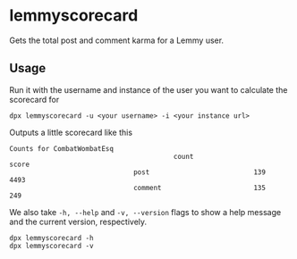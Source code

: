 # lemmyscorecard

Gets the total post and comment karma for a Lemmy user.

## Usage

Run it with the username and instance of the user you want to calculate the scorecard for

```shell
dpx lemmyscorecard -u <your username> -i <your instance url>
```

Outputs a little scorecard like this

```shell
Counts for CombatWombatEsq
                                         count                                   score
                               post                          139                           4493
                               comment                       135                           249
```

We also take `-h, --help` and `-v, --version` flags to show a help message and the current version, respectively.

```shell
dpx lemmyscorecard -h
dpx lemmyscorecard -v
```